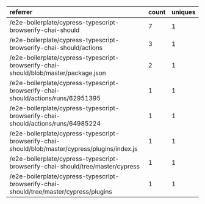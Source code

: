 | referrer                                                                                        | count | uniques |
| :---------------------------------------------------------------------------------------------- | :---- | :------ |
| /e2e-boilerplate/cypress-typescript-browserify-chai-should                                      | 7     | 1       |
| /e2e-boilerplate/cypress-typescript-browserify-chai-should/actions                              | 3     | 1       |
| /e2e-boilerplate/cypress-typescript-browserify-chai-should/blob/master/package.json             | 2     | 1       |
| /e2e-boilerplate/cypress-typescript-browserify-chai-should/actions/runs/62951395                | 1     | 1       |
| /e2e-boilerplate/cypress-typescript-browserify-chai-should/actions/runs/64985224                | 1     | 1       |
| /e2e-boilerplate/cypress-typescript-browserify-chai-should/blob/master/cypress/plugins/index.js | 1     | 1       |
| /e2e-boilerplate/cypress-typescript-browserify-chai-should/tree/master/cypress                  | 1     | 1       |
| /e2e-boilerplate/cypress-typescript-browserify-chai-should/tree/master/cypress/plugins          | 1     | 1       |